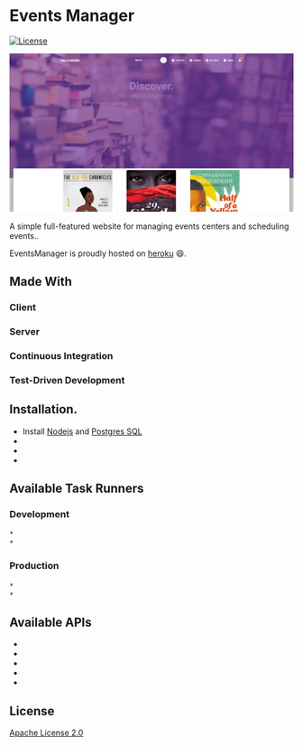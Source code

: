 # Events Manager
[![License](https://img.shields.io/badge/License-Apache%202.0-blue.svg)](https://opensource.org/licenses/Apache-2.0)

![eventsmanager screenshot](https://github.com/AppCypher/HelloBooks/blob/api-test/template/img/screenshot.png "events manager")

A simple full-featured website for managing events centers and scheduling events..

EventsManager is proudly hosted on [heroku](https://events-manager-io.herokuapp.com/) :smile:.


## Made With 
  ### Client

  ### Server

  ### Continuous Integration
  
  ### Test-Driven Development
    


## Installation.
  * Install [Nodejs](https://nodejs.org/en/download/) and [Postgres SQL](https://www.postgresql.org/download/)
  *
  *
  *


## Available Task Runners
  ### Development 
    *
    *

  ### Production 
    *
    *


## Available APIs
  *
  *
  *
  *
  *

## License
[Apache License 2.0](https://github.com/AppCypher/HelloBooks/blob/master/LICENSE)
